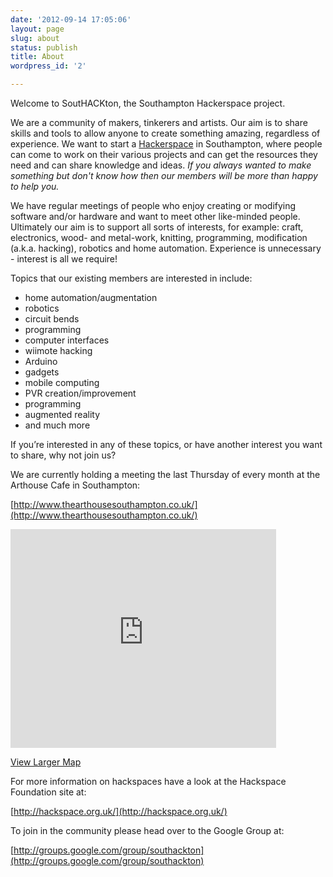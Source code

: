 ```yaml
---
date: '2012-09-14 17:05:06'
layout: page
slug: about
status: publish
title: About
wordpress_id: '2'

---
```


Welcome to SoutHACKton, the Southampton Hackerspace project. 

We are a community of makers, tinkerers and artists. Our aim is to share
skills and tools to allow anyone to create something amazing, regardless
of experience. We want to start a [Hackerspace][] in Southampton, where
people can come to work on their various projects and can get the
resources they need and can share knowledge and ideas. *If you always
wanted to make something but don't know how then our members will be
more than happy to help you.*

We have regular meetings of people who enjoy creating or modifying
software and/or hardware and want to meet other like-minded people.
Ultimately our aim is to support all sorts of interests, for example:
craft, electronics, wood- and metal-work, knitting, programming,
modification (a.k.a. hacking), robotics and home automation. Experience
is unnecessary - interest is all we require! 

Topics that our existing members are interested in include:

  * home automation/augmentation
  * robotics
  * circuit bends
  * programming
  * computer interfaces
  * wiimote hacking
  * Arduino
  * gadgets
  * mobile computing
  * PVR creation/improvement
  * programming
  * augmented reality
  * and much more

If you’re interested in any of these topics, or have another interest
you want to share, why not join us?

We are currently holding a meeting the last Thursday of every month at
the Arthouse Cafe in Southampton:

[http://www.thearthousesouthampton.co.uk/](http://www.thearthousesouthampton.co.uk/)

<iframe src="http://maps.google.co.uk/maps?f=q&amp;source=s_q&amp;hl=en&amp;geocode=&amp;q=the+arthouse+cafe,+southampton&amp;aq=&amp;sll=50.907644,-1.404238&amp;sspn=0.003126,0.008256&amp;ie=UTF8&amp;hq=the+arthouse+cafe,&amp;hnear=Southampton,+United+Kingdom&amp;ll=50.909046,-1.404459&amp;spn=0.012502,0.033023&amp;t=h&amp;z=14&amp;iwloc=A&amp;cid=3323037071216817675&amp;output=embed" frameborder="0" marginwidth="0" marginheight="0" scrolling="no" width="425" height="350"></iframe>

[View Larger Map](http://maps.google.co.uk/maps?f=q&source=embed&hl=en&geocode=&q=the+arthouse+cafe,+southampton&aq=&sll=50.907644,-1.404238&sspn=0.003126,0.008256&ie=UTF8&hq=the+arthouse+cafe,&hnear=Southampton,+United+Kingdom&ll=50.909046,-1.404459&spn=0.012502,0.033023&t=h&z=14&iwloc=A&cid=3323037071216817675)

For more information on hackspaces have a look at the Hackspace
Foundation site at: 

[http://hackspace.org.uk/](http://hackspace.org.uk/)

To join in the community please head over to the Google Group at:

[http://groups.google.com/group/southackton](http://groups.google.com/group/southackton)

[Hackerspace]: http://en.wikipedia.org/wiki/Hackerspace
